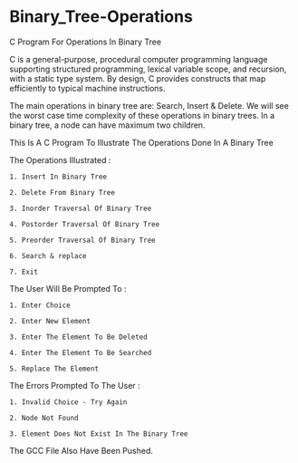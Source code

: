 # Binary_Tree-Operations
C Program For Operations In Binary Tree

C is a general-purpose, procedural computer programming language supporting structured programming, lexical variable scope, and recursion, with a static type system. By design, C provides constructs that map efficiently to typical machine instructions.

The main operations in binary tree are: Search, Insert & Delete. We will see the worst case time complexity of these operations in binary trees. In a binary tree, a node can have maximum two children.

This Is A C Program To Illustrate The Operations Done In A Binary Tree

The Operations Illustrated :

	1. Insert In Binary Tree
	
	2. Delete From Binary Tree
	
	3. Inorder Traversal Of Binary Tree
	
	4. Postorder Traversal Of Binary Tree
	
	5. Preorder Traversal Of Binary Tree
	
	6. Search & replace
	
	7. Exit
	
The User Will Be Prompted To :
	
	1. Enter Choice
	
	2. Enter New Element
	
	3. Enter The Element To Be Deleted
	
	4. Enter The Element To Be Searched
	
	5. Replace The Element
	
The Errors Prompted To The User :

	1. Invalid Choice - Try Again
	
	2. Node Not Found
	
	3. Element Does Not Exist In The Binary Tree

The GCC File Also Have Been Pushed.
